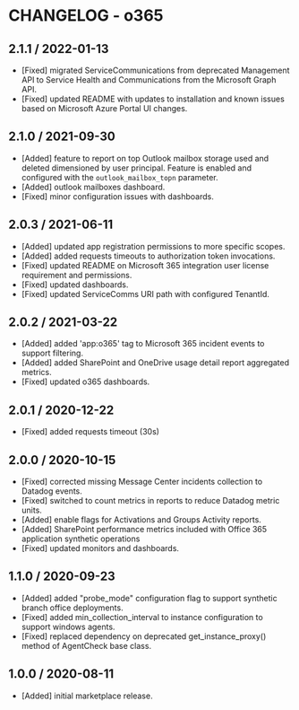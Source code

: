 # CHANGELOG - o365

## 2.1.1 / 2022-01-13

* [Fixed] migrated ServiceCommunications from deprecated Management API to Service Health and Communications from the Microsoft Graph API.
* [Fixed] updated README with updates to installation and known issues based on Microsoft Azure Portal UI changes.

## 2.1.0 / 2021-09-30

* [Added] feature to report on top Outlook mailbox storage used and deleted dimensioned by user principal. Feature is enabled and configured with the `outlook_mailbox_topn` parameter.
* [Added] outlook mailboxes dashboard.
* [Fixed] minor configuration issues with dashboards.

## 2.0.3 / 2021-06-11

* [Added] updated app registration permissions to more specific scopes.
* [Added] added requests timeouts to authorization token invocations.
* [Fixed] updated README on Microsoft 365 integration user license requirement and permissions.
* [Fixed] updated dashboards.
* [Fixed] updated ServiceComms URI path with configured TenantId.

## 2.0.2 / 2021-03-22

* [Added] added 'app:o365' tag to Microsoft 365 incident events to support filtering.
* [Added] added SharePoint and OneDrive usage detail report aggregated metrics.
* [Fixed] updated o365 dashboards.

## 2.0.1 / 2020-12-22

* [Fixed] added requests timeout (30s)

## 2.0.0 / 2020-10-15

* [Fixed] corrected missing Message Center incidents collection to Datadog events.
* [Fixed] switched to count metrics in reports to reduce Datadog metric units.
* [Added] enable flags for Activations and Groups Activity reports.
* [Added] SharePoint performance metrics included with Office 365 application synthetic operations
* [Fixed] updated monitors and dashboards.

## 1.1.0 / 2020-09-23

* [Added] added "probe_mode" configuration flag to support synthetic branch office deployments.
* [Fixed] added min_collection_interval to instance configuration to support windows agents.
* [Fixed] replaced dependency on deprecated get_instance_proxy() method of AgentCheck base class.

## 1.0.0 / 2020-08-11

* [Added] initial marketplace release.
